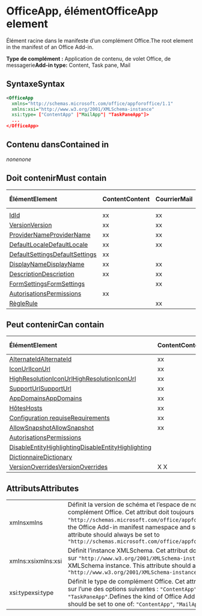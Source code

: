 # <a name="officeapp-element"></a><span data-ttu-id="5982b-101">OfficeApp, élément</span><span class="sxs-lookup"><span data-stu-id="5982b-101">OfficeApp element</span></span>

<span data-ttu-id="5982b-102">Élément racine dans le manifeste d’un complément Office.</span><span class="sxs-lookup"><span data-stu-id="5982b-102">The root element in the manifest of an Office Add-in.</span></span>

<span data-ttu-id="5982b-103">**Type de complément :** Application de contenu, de volet Office, de messagerie</span><span class="sxs-lookup"><span data-stu-id="5982b-103">**Add-in type:** Content, Task pane, Mail</span></span>

## <a name="syntax"></a><span data-ttu-id="5982b-104">Syntaxe</span><span class="sxs-lookup"><span data-stu-id="5982b-104">Syntax</span></span>

```XML
<OfficeApp 
  xmlns="http://schemas.microsoft.com/office/appforoffice/1.1" 
  xmlns:xsi="http://www.w3.org/2001/XMLSchema-instance" 
  xsi:type= ["ContentApp" |"MailApp"| "TaskPaneApp"]>
  ...
</OfficeApp>
```

## <a name="contained-in"></a><span data-ttu-id="5982b-105">Contenu dans</span><span class="sxs-lookup"><span data-stu-id="5982b-105">Contained in</span></span>

 <span data-ttu-id="5982b-106">_none_</span><span class="sxs-lookup"><span data-stu-id="5982b-106">_none_</span></span>

## <a name="must-contain"></a><span data-ttu-id="5982b-107">Doit contenir</span><span class="sxs-lookup"><span data-stu-id="5982b-107">Must contain</span></span>

|<span data-ttu-id="5982b-108">**Élément**</span><span class="sxs-lookup"><span data-stu-id="5982b-108">**Element**</span></span>|<span data-ttu-id="5982b-109">**Content**</span><span class="sxs-lookup"><span data-stu-id="5982b-109">**Content**</span></span>|<span data-ttu-id="5982b-110">**Courrier**</span><span class="sxs-lookup"><span data-stu-id="5982b-110">**Mail**</span></span>|<span data-ttu-id="5982b-111">**Volet Office**</span><span class="sxs-lookup"><span data-stu-id="5982b-111">**TaskPane**</span></span>|
|:-----|:-----|:-----|:-----|
|<span data-ttu-id="5982b-112">
  [Id](id.md)</span><span class="sxs-lookup"><span data-stu-id="5982b-112">[Id](id.md)</span></span>|<span data-ttu-id="5982b-113">x</span><span class="sxs-lookup"><span data-stu-id="5982b-113">x</span></span>|<span data-ttu-id="5982b-114">x</span><span class="sxs-lookup"><span data-stu-id="5982b-114">x</span></span>|<span data-ttu-id="5982b-115">x</span><span class="sxs-lookup"><span data-stu-id="5982b-115">x</span></span>|
|[<span data-ttu-id="5982b-116">Version</span><span class="sxs-lookup"><span data-stu-id="5982b-116">Version</span></span>](version.md)|<span data-ttu-id="5982b-117">x</span><span class="sxs-lookup"><span data-stu-id="5982b-117">x</span></span>|<span data-ttu-id="5982b-118">x</span><span class="sxs-lookup"><span data-stu-id="5982b-118">x</span></span>|<span data-ttu-id="5982b-119">x</span><span class="sxs-lookup"><span data-stu-id="5982b-119">x</span></span>|
|[<span data-ttu-id="5982b-120">ProviderName</span><span class="sxs-lookup"><span data-stu-id="5982b-120">ProviderName</span></span>](providername.md)|<span data-ttu-id="5982b-121">x</span><span class="sxs-lookup"><span data-stu-id="5982b-121">x</span></span>|<span data-ttu-id="5982b-122">x</span><span class="sxs-lookup"><span data-stu-id="5982b-122">x</span></span>|<span data-ttu-id="5982b-123">x</span><span class="sxs-lookup"><span data-stu-id="5982b-123">x</span></span>|
|[<span data-ttu-id="5982b-124">DefaultLocale</span><span class="sxs-lookup"><span data-stu-id="5982b-124">DefaultLocale</span></span>](defaultlocale.md)|<span data-ttu-id="5982b-125">x</span><span class="sxs-lookup"><span data-stu-id="5982b-125">x</span></span>|<span data-ttu-id="5982b-126">x</span><span class="sxs-lookup"><span data-stu-id="5982b-126">x</span></span>|<span data-ttu-id="5982b-127">x</span><span class="sxs-lookup"><span data-stu-id="5982b-127">x</span></span>|
|[<span data-ttu-id="5982b-128">DefaultSettings</span><span class="sxs-lookup"><span data-stu-id="5982b-128">DefaultSettings</span></span>](defaultsettings.md)|<span data-ttu-id="5982b-129">x</span><span class="sxs-lookup"><span data-stu-id="5982b-129">x</span></span>||<span data-ttu-id="5982b-130">x</span><span class="sxs-lookup"><span data-stu-id="5982b-130">x</span></span>|
|[<span data-ttu-id="5982b-131">DisplayName</span><span class="sxs-lookup"><span data-stu-id="5982b-131">DisplayName</span></span>](displayname.md)|<span data-ttu-id="5982b-132">x</span><span class="sxs-lookup"><span data-stu-id="5982b-132">x</span></span>|<span data-ttu-id="5982b-133">x</span><span class="sxs-lookup"><span data-stu-id="5982b-133">x</span></span>|<span data-ttu-id="5982b-134">x</span><span class="sxs-lookup"><span data-stu-id="5982b-134">x</span></span>|
|[<span data-ttu-id="5982b-135">Description</span><span class="sxs-lookup"><span data-stu-id="5982b-135">Description</span></span>](description.md)|<span data-ttu-id="5982b-136">x</span><span class="sxs-lookup"><span data-stu-id="5982b-136">x</span></span>|<span data-ttu-id="5982b-137">x</span><span class="sxs-lookup"><span data-stu-id="5982b-137">x</span></span>|<span data-ttu-id="5982b-138">x</span><span class="sxs-lookup"><span data-stu-id="5982b-138">x</span></span>|
|[<span data-ttu-id="5982b-139">FormSettings</span><span class="sxs-lookup"><span data-stu-id="5982b-139">FormSettings</span></span>](formsettings.md)||<span data-ttu-id="5982b-140">x</span><span class="sxs-lookup"><span data-stu-id="5982b-140">x</span></span>||
|[<span data-ttu-id="5982b-141">Autorisations</span><span class="sxs-lookup"><span data-stu-id="5982b-141">Permissions</span></span>](permissions.md)|<span data-ttu-id="5982b-142">x</span><span class="sxs-lookup"><span data-stu-id="5982b-142">x</span></span>||<span data-ttu-id="5982b-143">x</span><span class="sxs-lookup"><span data-stu-id="5982b-143">x</span></span>|
|[<span data-ttu-id="5982b-144">Règle</span><span class="sxs-lookup"><span data-stu-id="5982b-144">Rule</span></span>](rule.md)||<span data-ttu-id="5982b-145">x</span><span class="sxs-lookup"><span data-stu-id="5982b-145">x</span></span>||

## <a name="can-contain"></a><span data-ttu-id="5982b-146">Peut contenir</span><span class="sxs-lookup"><span data-stu-id="5982b-146">Can contain</span></span>

|<span data-ttu-id="5982b-147">**Élément**</span><span class="sxs-lookup"><span data-stu-id="5982b-147">**Element**</span></span>|<span data-ttu-id="5982b-148">**Content**</span><span class="sxs-lookup"><span data-stu-id="5982b-148">**Content**</span></span>|<span data-ttu-id="5982b-149">**Courrier**</span><span class="sxs-lookup"><span data-stu-id="5982b-149">**Mail**</span></span>|<span data-ttu-id="5982b-150">**Volet Office**</span><span class="sxs-lookup"><span data-stu-id="5982b-150">**TaskPane**</span></span>|
|:-----|:-----|:-----|:-----|
|[<span data-ttu-id="5982b-151">AlternateId</span><span class="sxs-lookup"><span data-stu-id="5982b-151">AlternateId</span></span>](alternateid.md)|<span data-ttu-id="5982b-152">x</span><span class="sxs-lookup"><span data-stu-id="5982b-152">x</span></span>|<span data-ttu-id="5982b-153">x</span><span class="sxs-lookup"><span data-stu-id="5982b-153">x</span></span>|<span data-ttu-id="5982b-154">x</span><span class="sxs-lookup"><span data-stu-id="5982b-154">x</span></span>|
|[<span data-ttu-id="5982b-155">IconUrl</span><span class="sxs-lookup"><span data-stu-id="5982b-155">IconUrl</span></span>](iconurl.md)|<span data-ttu-id="5982b-156">x</span><span class="sxs-lookup"><span data-stu-id="5982b-156">x</span></span>|<span data-ttu-id="5982b-157">x</span><span class="sxs-lookup"><span data-stu-id="5982b-157">x</span></span>|<span data-ttu-id="5982b-158">x</span><span class="sxs-lookup"><span data-stu-id="5982b-158">x</span></span>|
|[<span data-ttu-id="5982b-159">HighResolutionIconUrl</span><span class="sxs-lookup"><span data-stu-id="5982b-159">HighResolutionIconUrl</span></span>](highresolutioniconurl.md)|<span data-ttu-id="5982b-160">x</span><span class="sxs-lookup"><span data-stu-id="5982b-160">x</span></span>|<span data-ttu-id="5982b-161">x</span><span class="sxs-lookup"><span data-stu-id="5982b-161">x</span></span>|<span data-ttu-id="5982b-162">x</span><span class="sxs-lookup"><span data-stu-id="5982b-162">x</span></span>|
|[<span data-ttu-id="5982b-163">SupportUrl</span><span class="sxs-lookup"><span data-stu-id="5982b-163">SupportUrl</span></span>](supporturl.md)|<span data-ttu-id="5982b-164">x</span><span class="sxs-lookup"><span data-stu-id="5982b-164">x</span></span>|<span data-ttu-id="5982b-165">x</span><span class="sxs-lookup"><span data-stu-id="5982b-165">x</span></span>|<span data-ttu-id="5982b-166">x</span><span class="sxs-lookup"><span data-stu-id="5982b-166">x</span></span>|
|[<span data-ttu-id="5982b-167">AppDomains</span><span class="sxs-lookup"><span data-stu-id="5982b-167">AppDomains</span></span>](appdomains.md)|<span data-ttu-id="5982b-168">x</span><span class="sxs-lookup"><span data-stu-id="5982b-168">x</span></span>|<span data-ttu-id="5982b-169">x</span><span class="sxs-lookup"><span data-stu-id="5982b-169">x</span></span>|<span data-ttu-id="5982b-170">x</span><span class="sxs-lookup"><span data-stu-id="5982b-170">x</span></span>|
|[<span data-ttu-id="5982b-171">Hôtes</span><span class="sxs-lookup"><span data-stu-id="5982b-171">Hosts</span></span>](hosts.md)|<span data-ttu-id="5982b-172">x</span><span class="sxs-lookup"><span data-stu-id="5982b-172">x</span></span>|<span data-ttu-id="5982b-173">x</span><span class="sxs-lookup"><span data-stu-id="5982b-173">x</span></span>|<span data-ttu-id="5982b-174">x</span><span class="sxs-lookup"><span data-stu-id="5982b-174">x</span></span>|
|[<span data-ttu-id="5982b-175">Configuration requise</span><span class="sxs-lookup"><span data-stu-id="5982b-175">Requirements</span></span>](requirements.md)|<span data-ttu-id="5982b-176">x</span><span class="sxs-lookup"><span data-stu-id="5982b-176">x</span></span>|<span data-ttu-id="5982b-177">x</span><span class="sxs-lookup"><span data-stu-id="5982b-177">x</span></span>|<span data-ttu-id="5982b-178">x</span><span class="sxs-lookup"><span data-stu-id="5982b-178">x</span></span>|
|[<span data-ttu-id="5982b-179">AllowSnapshot</span><span class="sxs-lookup"><span data-stu-id="5982b-179">AllowSnapshot</span></span>](allowsnapshot.md)|<span data-ttu-id="5982b-180">x</span><span class="sxs-lookup"><span data-stu-id="5982b-180">x</span></span>|||
|[<span data-ttu-id="5982b-181">Autorisations</span><span class="sxs-lookup"><span data-stu-id="5982b-181">Permissions</span></span>](permissions.md)||<span data-ttu-id="5982b-182">x</span><span class="sxs-lookup"><span data-stu-id="5982b-182">x</span></span>||
|[<span data-ttu-id="5982b-183">DisableEntityHighlighting</span><span class="sxs-lookup"><span data-stu-id="5982b-183">DisableEntityHighlighting</span></span>](disableentityhighlighting.md)||<span data-ttu-id="5982b-184">x</span><span class="sxs-lookup"><span data-stu-id="5982b-184">x</span></span>||
|[<span data-ttu-id="5982b-185">Dictionnaire</span><span class="sxs-lookup"><span data-stu-id="5982b-185">Dictionary</span></span>](dictionary.md)|||<span data-ttu-id="5982b-186">x</span><span class="sxs-lookup"><span data-stu-id="5982b-186">x</span></span>|
|[<span data-ttu-id="5982b-187">VersionOverrides</span><span class="sxs-lookup"><span data-stu-id="5982b-187">VersionOverrides</span></span>](versionoverrides.md)|<span data-ttu-id="5982b-188">X </span><span class="sxs-lookup"><span data-stu-id="5982b-188">X</span></span>|<span data-ttu-id="5982b-189">X </span><span class="sxs-lookup"><span data-stu-id="5982b-189">X</span></span>|<span data-ttu-id="5982b-190">X </span><span class="sxs-lookup"><span data-stu-id="5982b-190">X</span></span>|

## <a name="attributes"></a><span data-ttu-id="5982b-191">Attributs</span><span class="sxs-lookup"><span data-stu-id="5982b-191">Attributes</span></span>

|||
|:-----|:-----|
|<span data-ttu-id="5982b-192">xmlns</span><span class="sxs-lookup"><span data-stu-id="5982b-192">xmlns</span></span>|<span data-ttu-id="5982b-p101">Définit la version de schéma et l’espace de noms du manifeste de complément Office. Cet attribut doit toujours être défini sur `"http://schemas.microsoft.com/office/appforoffice/1.1"`.</span><span class="sxs-lookup"><span data-stu-id="5982b-p101">Defines the Office Add-in manifest namespace and schema version. This attribute should always be set to  `"http://schemas.microsoft.com/office/appforoffice/1.1"`</span></span>|
|<span data-ttu-id="5982b-195">xmlns:xsi</span><span class="sxs-lookup"><span data-stu-id="5982b-195">xmlns:xsi</span></span>|<span data-ttu-id="5982b-p102">Définit l’instance XMLSchema. Cet attribut doit toujours être défini sur `"http://www.w3.org/2001/XMLSchema-instance"`.</span><span class="sxs-lookup"><span data-stu-id="5982b-p102">Defines the XMLSchema instance. This attribute should always be set to  `"http://www.w3.org/2001/XMLSchema-instance"`</span></span>|
|<span data-ttu-id="5982b-198">xsi:type</span><span class="sxs-lookup"><span data-stu-id="5982b-198">xsi:type</span></span>|<span data-ttu-id="5982b-p103">Définit le type de complément Office. Cet attribut doit être défini sur l’une des options suivantes : `"ContentApp"`, `"MailApp"` ou `"TaskPaneApp"`.</span><span class="sxs-lookup"><span data-stu-id="5982b-p103">Defines the kind of Office Add-in. This attribute should be set to one of:  `"ContentApp"`,  `"MailApp"`, or  `"TaskPaneApp"`</span></span>|
